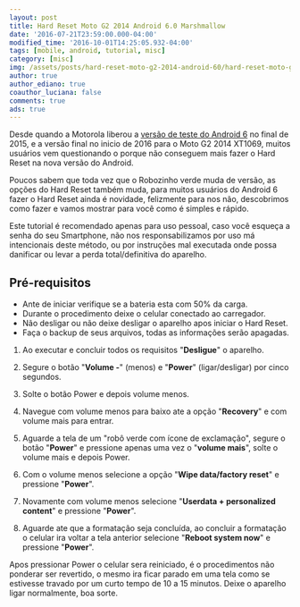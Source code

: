 ```yaml
---
layout: post
title: Hard Reset Moto G2 2014 Android 6.0 Marshmallow
date: '2016-07-21T23:59:00.000-04:00'
modified_time: '2016-10-01T14:25:05.932-04:00'
tags: [mobile, android, tutorial, misc]
category: [misc]
img: /assets/posts/hard-reset-moto-g2-2014-android-60/hard-reset-moto-g2-2014-android-60.jpg
author: true
author_ediano: true
coauthor_luciana: false
comments: true
ads: true
---
```


Desde quando a Motorola liberou a <a href="http://www.insideblock.com/posts/moto-g2-2014-ganha-atualizacao-para-o.html" target="_blank">versão de teste do Android 6</a> no final de 2015, e a versão final no inicio de 2016 para o Moto G2 2014 XT1069, muitos usuários vem questionando o porque não conseguem mais fazer o Hard Reset na nova versão do Android.

Poucos sabem que toda vez que o Robozinho verde muda de versão, as opções do Hard Reset também muda, para muitos usuários do Android 6 fazer o Hard Reset ainda é novidade, felizmente para nos não, descobrimos como fazer e vamos mostrar para você como é simples e rápido.

Este tutorial é recomendado apenas para uso pessoal, caso você esqueça a senha do seu Smartphone, não nos responsabilizamos por uso má intencionais deste método, ou por instruções mal executada onde possa danificar ou levar a perda total/definitiva do aparelho.

## Pré-requisitos
* Ante de iniciar verifique se a bateria esta com 50% da carga.
* Durante o procedimento deixe o celular conectado ao carregador.
* Não desligar ou não deixe desligar o aparelho apos iniciar o Hard Reset.
* Faça o backup de seus arquivos, todas as informações serão apagadas.

1. Ao executar e concluir todos os requisitos "**Desligue**" o aparelho.

2. Segure o botão "**Volume -**" (menos) e "**Power**" (ligar/desligar) por cinco segundos.

3. Solte o botão Power e depois volume menos.

4. Navegue com volume menos para baixo ate a opção "**Recovery**" e com volume mais para entrar.

5. Aguarde a tela de um "robô verde com ícone de exclamação", segure o botão "**Power**" e pressione apenas uma vez o "**volume mais**", solte o volume mais e depois Power.

6. Com o volume menos selecione a opção "**Wipe data/factory reset**" e pressione "**Power**".

7. Novamente com volume menos selecione "**Userdata + personalized content**" e pressione "**Power**".

8. Aguarde ate que a formatação seja concluída, ao concluir a formatação o celular ira voltar a tela anterior selecione "**Reboot system now**" e pressione "**Power**".

Apos pressionar Power o celular sera reiniciado, é o procedimentos não ponderar ser revertido, o mesmo ira ficar parado em uma tela como se estivesse travado por um curto tempo de 10 a 15 minutos. Deixe o aparelho ligar normalmente, boa sorte.